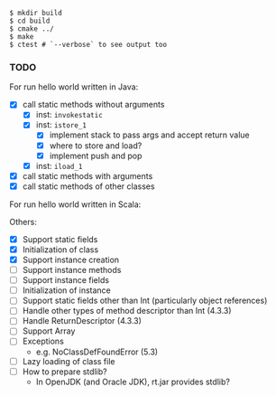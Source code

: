 ```
$ mkdir build
$ cd build
$ cmake ../
$ make
$ ctest # `--verbose` to see output too
```

### TODO

For run hello world written in Java:

- [x] call static methods without arguments
  - [x] inst: `invokestatic`
  - [x] inst: `istore_1`
    - [x] implement stack to pass args and accept return value
    - [x] where to store and load?
    - [x] implement push and pop
  - [x] inst: `iload_1`
- [x] call static methods with arguments
- [x] call static methods of other classes

For run hello world written in Scala:

Others:

- [x] Support static fields
- [x] Initialization of class
- [x] Support instance creation
- [ ] Support instance methods
- [ ] Support instance fields
- [ ] Initialization of instance
- [ ] Support static fields other than Int (particularly object references)
- [ ] Handle other types of method descriptor than Int (4.3.3)
- [ ] Handle ReturnDescriptor (4.3.3)
- [ ] Support Array
- [ ] Exceptions
  - e.g. NoClassDefFoundError (5.3)
- [ ] Lazy loading of class file
- [ ] How to prepare stdlib?
  - In OpenJDK (and Oracle JDK), rt.jar provides stdlib?
